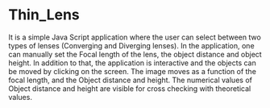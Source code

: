 # Thin_Lens

It is a simple Java Script application where the user can select between two types of lenses (Converging and Diverging lenses). In the application, one can manually set the Focal length of the lens, the object distance and object height. In addition to that, the application is interactive and the objects can be moved by clicking on the screen. The image moves as a function of the focal length, and the Object distance and height. The numerical values of Object distance and height are visible for cross checking with theoretical values.

